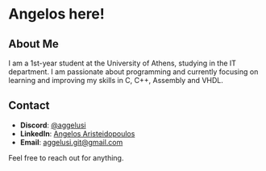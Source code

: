 # Angelos here!
## About Me
I am a 1st-year student at the University of Athens, studying in the IT department. 
I am passionate about programming and currently focusing on learning and improving my skills in C, C++, Assembly and VHDL.

## Contact
- **Discord**: [@aggelusi](https://discord.com/users/aggelusi)
- **LinkedIn**: [Angelos Aristeidopoulos](https://www.linkedin.com/in/angelos-aristeidopoulos/)
- **Email**: aggelusi.git@gmail.com

Feel free to reach out for anything.
